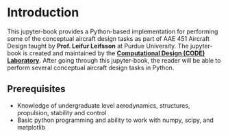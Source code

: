 # Introduction
This jupyter-book provides a Python-based implementation for performing some of the conceptual aircraft design tasks
as part of AAE 451 Aircraft Design taught by **Prof. Leifur Leifsson** at Purdue University. The jupyter-book is created
and maintained by the [**Computational Design (CODE) Laboratory**](https://www.computationaldesignlab.org/). After going
through this jupyter-book, the reader will be able to perform several conceptual aircraft design tasks in Python.

## Prerequisites
- Knowledge of undergraduate level aerodynamics, structures, propulsion, stability and control
- Basic python programming and ability to work with numpy, scipy, and matplotlib

<!-- ## Expected learning outcomes
After going through this jupyter-book, the reader will:
- Be able to initial weight estimation of the airplane
- Perform constraint analysis to identify parameters such as wing loading and power/thrust loading
- Compute wing planform variables
- 

In short, reader will be able to perform several conceptual aircraft design tasks in Python. -->
